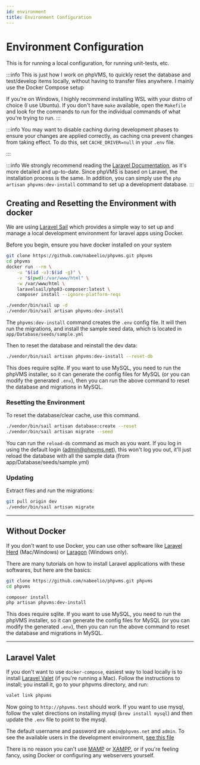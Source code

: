 ```yaml
---
id: environment
title: Environment Configuration
---
```


# Environment Configuration

This is for running a local configuration, for running unit-tests, etc.

:::info This is just how I work on phpVMS, to quickly reset the database and
test/develop items locally, without having to transfer files anywhere. I mainly
use the Docker Compose setup

If you're on Windows, I highly recommend installing WSL with your distro of
choice (I use Ubuntu). If you don't have `make` available, open the `Makefile`
and look for the commands to run for the individual commands of what you're
trying to run. :::

:::info You may want to disable caching during development phases to ensure your
changes are applied correctly, as caching cna prevent changes from taking
effect. To do this, set `CACHE_DRIVER=null` in your `.env` file.

:::

:::info We strongly recommend reading the
[Laravel Documentation](https://laravel.com/docs/10.x), as it's more detailed
and up-to-date. Since phpVMS is based on Laravel, the installation process is
the same. In addition, you can simply use the `php artisan phpvms:dev-install`
command to set up a development database. :::

## Creating and Resetting the Environment with docker

We are using [Laravel Sail](https://laravel.com/docs/10.x/sail#main-content)
which provides a simple way to set up and manage a local development environment
for laravel apps using Docker.

Before you begin, ensure you have docker installed on your system

```bash
git clone https://github.com/nabeelio/phpvms.git phpvms
cd phpvms
docker run --rm \
    -u "$(id -u):$(id -g)" \
    -v "$(pwd):/var/www/html" \
    -w /var/www/html \
    laravelsail/php83-composer:latest \
    composer install --ignore-platform-reqs

./vendor/bin/sail up -d
./vendor/bin/sail artisan phpvms:dev-install
```

The `phpvms:dev-install` command creates the `.env` config file. It will then
run the migrations, and install the sample seed data, which is located in
`app/Database/seeds/sample.yml`

Then to reset the database and reinstall the dev data:

```bash
./vendor/bin/sail artisan phpvms:dev-install --reset-db
```

This does require sqlite. If you want to use MySQL, you need to run the phpVMS
installer, so it can generate the config files for MySQL (or you can modify the
generated `.env`), then you can run the above command to reset the database and
migrations in MySQL.

### Resetting the Environment

To reset the database/clear cache, use this command.

```bash
./vendor/bin/sail artisan database:create --reset
./vendor/bin/sail artisan migrate --seed
```

You can run the `reload-db` command as much as you want. If you log in using the
default login (admin@phpvms.net), this won't log you out, it'll just reload the
database with all the sample data (from app/Database/seeds/sample.yml)

### Updating

Extract files and run the migrations:

```bash
git pull origin dev
./vendor/bin/sail artisan migrate
```

---

## Without Docker

If you don't want to use Docker, you can use other software like
[Laravel Herd](https://herd.laravel.com) (Mac/Windows) or
[Laragon](https://laragon.org/) (Windows only).

There are many tutorials on how to install Laravel applications with these
softwares, but here are the basics:

```bash
git clone https://github.com/nabeelio/phpvms.git phpvms
cd phpvms

composer install
php artisan phpvms:dev-install
```

This does require sqlite. If you want to use MySQL, you need to run the phpVMS
installer, so it can generate the config files for MySQL (or you can modify the
generated `.env`), then you can run the above command to reset the database and
migrations in MySQL.

---

## Laravel Valet

If you don't want to use `docker-compose`, easiest way to load locally is to
install [Laravel Valet](https://laravel.com/docs/5.5/valet) (if you're running a
Mac). Follow the instructions to install; you install it, go to your phpvms
directory, and run:

```bash
valet link phpvms
```

Now going to `http://phpvms.test` should work. If you want to use mysql, follow
the valet directions on installing mysql (`brew install mysql`) and then update
the `.env` file to point to the mysql.

The default username and password are `admin@phpvms.net` and `admin`. To see the
available users in the development environment,
[see this file](https://github.com/nabeelio/phpvms/blob/master/app/Database/seeds/sample.yml#L11)

There is no reason you can't use [MAMP](https://www.mamp.info/en) or
[XAMPP](https://www.apachefriends.org), or if you're feeling fancy, using Docker
or configuring any webservers yourself.
